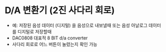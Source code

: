 # D/A 변환기 (2진 사다리 회로)

- 예: 저장된 음성 데이터 (디지털) 을 음성으로 내보낼때 또는 음성 아날로그 데이터를 디지털로 저장할때
- DAC0808 대표적 8 BIT d/a converter
- 사다리 회로로 어느 버튼이 눌렸는지 확인 가능
